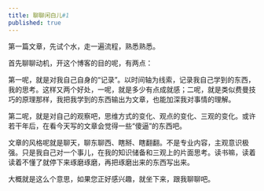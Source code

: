 ```yaml
---
title: 聊聊闲白儿#1
published: true
---
```


第一篇文章，先试个水，走一遍流程，熟悉熟悉。

首先聊聊动机，开这个博客的目的呢，有两点：

第一呢，就是对我自己自身的“记录”。以时间轴为线索，记录我自己学到的东西，我的思考。这样又两个好处，一呢，就是多少有点成就感；二呢，就是类似费曼技巧的原理那样，我把我学到的东西输出为文章，也能加深我对事情的理解。

第二呢，就是对自己的观察吧，思维方式的变化、观点的变化、三观的变化。或许若干年后，在看今天写的文章会觉得一些“傻逼”的东西吧。

文章的风格呢就是聊天，聊东聊西、瞎掰、瞎翻翻。不是专业内容，主观意识极强。只是我自己对一个事儿，在我的知识储备和三观上的片面思考。读书嘛，读着读着不懂了就停下来琢磨琢磨，再把琢磨出来的东西写出来。

大概就是这么个意思，如果您正好感兴趣，就坐下来，跟我聊聊吧。